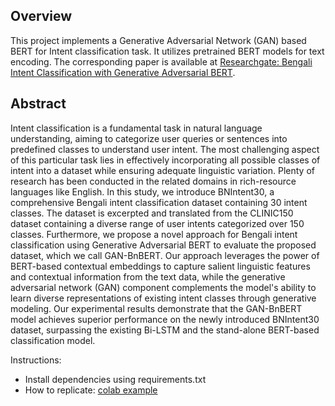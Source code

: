 ## Overview
This project implements a Generative Adversarial Network (GAN) based BERT for Intent classification task. It utilizes pretrained BERT models for text encoding. The corresponding paper is available at [Researchgate: Bengali Intent Classification with Generative Adversarial BERT](https://www.researchgate.net/publication/378530127_Bengali_Intent_Classification_with_Generative_Adversarial_BERT).

## Abstract
Intent classification is a fundamental task in natural language understanding, aiming to categorize user queries or sentences into predefined classes to understand user intent. The most challenging aspect of this particular task lies in effectively incorporating all possible classes of intent into a dataset while ensuring adequate linguistic variation. Plenty of research has been conducted in the related domains in rich-resource languages like English. In this study, we introduce BNIntent30, a comprehensive Bengali intent classification dataset containing 30 intent classes. The dataset is excerpted and translated from the CLINIC150 dataset containing a diverse range of user intents categorized over 150 classes. Furthermore, we propose a novel approach for Bengali intent classification using Generative Adversarial BERT to evaluate the proposed dataset, which we call GAN-BnBERT. Our approach leverages the power of BERT-based contextual embeddings to capture salient linguistic features and contextual information from the text data, while the generative adversarial network (GAN) component complements the model's ability to learn diverse representations of existing intent classes through generative modeling. Our experimental results demonstrate that the GAN-BnBERT model achieves superior performance on the newly introduced BNIntent30 dataset, surpassing the existing Bi-LSTM and the stand-alone BERT-based classification model.

Instructions:
- Install dependencies using requirements.txt
- How to replicate: [colab example](https://colab.research.google.com/drive/17km0Zmu7_m6Kv7UYt7pqKLjP9w4JDXHs#scrollTo=Nhe7bVIduxmT)
